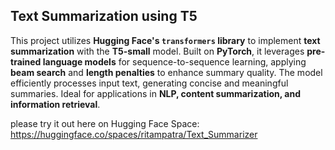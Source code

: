 ## **Text Summarization using T5**  

This project utilizes **Hugging Face's `transformers` library** to implement **text summarization** with the **T5-small** model. Built on **PyTorch**, it leverages **pre-trained language models** for sequence-to-sequence learning, applying **beam search** and **length penalties** to enhance summary quality. The model efficiently processes input text, generating concise and meaningful summaries. Ideal for applications in **NLP, content summarization, and information retrieval**. 

please try it out here on Hugging Face Space: https://huggingface.co/spaces/ritampatra/Text_Summarizer

